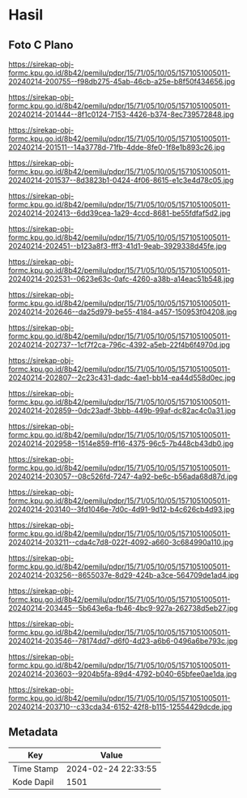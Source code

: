 # Hasil

## Foto C Plano

https://sirekap-obj-formc.kpu.go.id/8b42/pemilu/pdpr/15/71/05/10/05/1571051005011-20240214-200755--f98db275-45ab-46cb-a25e-b8f50f434656.jpg

https://sirekap-obj-formc.kpu.go.id/8b42/pemilu/pdpr/15/71/05/10/05/1571051005011-20240214-201444--8f1c0124-7153-4426-b374-8ec739572848.jpg

https://sirekap-obj-formc.kpu.go.id/8b42/pemilu/pdpr/15/71/05/10/05/1571051005011-20240214-201511--14a3778d-71fb-4dde-8fe0-1f8e1b893c26.jpg

https://sirekap-obj-formc.kpu.go.id/8b42/pemilu/pdpr/15/71/05/10/05/1571051005011-20240214-201537--8d3823b1-0424-4f06-8615-e1c3e4d78c05.jpg

https://sirekap-obj-formc.kpu.go.id/8b42/pemilu/pdpr/15/71/05/10/05/1571051005011-20240214-202413--6dd39cea-1a29-4ccd-8681-be55fdfaf5d2.jpg

https://sirekap-obj-formc.kpu.go.id/8b42/pemilu/pdpr/15/71/05/10/05/1571051005011-20240214-202451--b123a8f3-fff3-41d1-9eab-3929338d45fe.jpg

https://sirekap-obj-formc.kpu.go.id/8b42/pemilu/pdpr/15/71/05/10/05/1571051005011-20240214-202531--0623e63c-0afc-4260-a38b-a14eac51b548.jpg

https://sirekap-obj-formc.kpu.go.id/8b42/pemilu/pdpr/15/71/05/10/05/1571051005011-20240214-202646--da25d979-be55-4184-a457-150953f04208.jpg

https://sirekap-obj-formc.kpu.go.id/8b42/pemilu/pdpr/15/71/05/10/05/1571051005011-20240214-202737--1cf7f2ca-796c-4392-a5eb-22f4b6f4970d.jpg

https://sirekap-obj-formc.kpu.go.id/8b42/pemilu/pdpr/15/71/05/10/05/1571051005011-20240214-202807--2c23c431-dadc-4ae1-bb14-ea44d558d0ec.jpg

https://sirekap-obj-formc.kpu.go.id/8b42/pemilu/pdpr/15/71/05/10/05/1571051005011-20240214-202859--0dc23adf-3bbb-449b-99af-dc82ac4c0a31.jpg

https://sirekap-obj-formc.kpu.go.id/8b42/pemilu/pdpr/15/71/05/10/05/1571051005011-20240214-202958--1514e859-ff16-4375-96c5-7b448cb43db0.jpg

https://sirekap-obj-formc.kpu.go.id/8b42/pemilu/pdpr/15/71/05/10/05/1571051005011-20240214-203057--08c526fd-7247-4a92-be6c-b56ada68d87d.jpg

https://sirekap-obj-formc.kpu.go.id/8b42/pemilu/pdpr/15/71/05/10/05/1571051005011-20240214-203140--3fd1046e-7d0c-4d91-9d12-b4c626cb4d93.jpg

https://sirekap-obj-formc.kpu.go.id/8b42/pemilu/pdpr/15/71/05/10/05/1571051005011-20240214-203211--cda4c7d8-022f-4092-a660-3c684990a110.jpg

https://sirekap-obj-formc.kpu.go.id/8b42/pemilu/pdpr/15/71/05/10/05/1571051005011-20240214-203256--8655037e-8d29-424b-a3ce-564709de1ad4.jpg

https://sirekap-obj-formc.kpu.go.id/8b42/pemilu/pdpr/15/71/05/10/05/1571051005011-20240214-203445--5b643e6a-fb46-4bc9-927a-262738d5eb27.jpg

https://sirekap-obj-formc.kpu.go.id/8b42/pemilu/pdpr/15/71/05/10/05/1571051005011-20240214-203546--78174dd7-d6f0-4d23-a6b6-0496a6be793c.jpg

https://sirekap-obj-formc.kpu.go.id/8b42/pemilu/pdpr/15/71/05/10/05/1571051005011-20240214-203603--9204b5fa-89d4-4792-b040-65bfee0ae1da.jpg

https://sirekap-obj-formc.kpu.go.id/8b42/pemilu/pdpr/15/71/05/10/05/1571051005011-20240214-203710--c33cda34-6152-42f8-b115-12554429dcde.jpg


## Metadata

| Key        | Value               |
| ---------- | ------------------- |
| Time Stamp | 2024-02-24 22:33:55 |
| Kode Dapil | 1501                |



